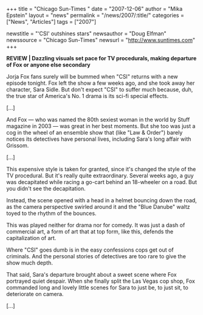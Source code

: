 +++
title = "Chicago Sun-Times "
date = "2007-12-06"
author = "Mika Epstein"
layout = "news"
permalink = "/news/2007/:title/"
categories = ["News", "Articles"]
tags = ["2007"]

newstitle = "&#8216;CSI' outshines stars"
newsauthor = "Doug Elfman"
newssource = "Chicago Sun-Times"
newsurl = "http://www.suntimes.com"
+++

**REVIEW | Dazzling visuals set pace for TV procedurals, making departure of Fox or anyone else secondary**

Jorja Fox fans surely will be bummed when "CSI" returns with a new episode tonight. Fox left the show a few weeks ago, and she took away her character, Sara Sidle. But don't expect "CSI" to suffer much because, duh, the true star of America's No. 1 drama is its sci-fi special effects.

[...]

And Fox &#8212; who was named the 80th sexiest woman in the world by Stuff magazine in 2003 &#8212; was great in her best moments. But she too was just a cog in the wheel of an ensemble show that (like "Law & Order") barely notices its detectives have personal lives, including Sara's long affair with Grissom.

[...]

This expensive style is taken for granted, since it's changed the style of the TV procedural. But it's really quite extraordinary. Several weeks ago, a guy was decapitated while racing a go-cart behind an 18-wheeler on a road. But you didn't see the decapitation.

Instead, the scene opened with a head in a helmet bouncing down the road, as the camera perspective swirled around it and the "Blue Danube" waltz toyed to the rhythm of the bounces.

This was played neither for drama nor for comedy. It was just a dash of commercial art, a form of art that at top form, like this, defends the capitalization of art.

Where "CSI" goes dumb is in the easy confessions cops get out of criminals. And the personal stories of detectives are too rare to give the show much depth.

That said, Sara's departure brought about a sweet scene where Fox portrayed quiet despair. When she finally split the Las Vegas cop shop, Fox commanded long and lovely little scenes for Sara to just be, to just sit, to deteriorate on camera.

[...]

